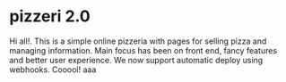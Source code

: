 pizzeri 2.0
========

Hi all!. This is a simple online pizzeria with pages for selling pizza and managing information. Main focus has been on front end, fancy features and better user experience.
We now support automatic deploy using webhooks. Cooool! aaa
